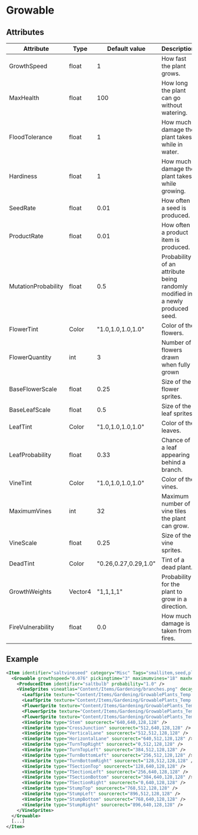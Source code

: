 # Growable


## Attributes

| Attribute|Type|Default value|Description |
| ---|---|---|--- |
| GrowthSpeed|float|1|How fast the plant grows. |
| MaxHealth|float|100|How long the plant can go without watering. |
| FloodTolerance|float|1|How much damage the plant takes while in water. |
| Hardiness|float|1|How much damage the plant takes while growing. |
| SeedRate|float|0.01|How often a seed is produced. |
| ProductRate|float|0.01|How often a product item is produced. |
| MutationProbability|float|0.5|Probability of an attribute being randomly modified in a newly produced seed. |
| FlowerTint|Color|"1.0,1.0,1.0,1.0"|Color of the flowers. |
| FlowerQuantity|int|3|Number of flowers drawn when fully grown |
| BaseFlowerScale|float|0.25|Size of the flower sprites. |
| BaseLeafScale|float|0.5|Size of the leaf sprites. |
| LeafTint|Color|"1.0,1.0,1.0,1.0"|Color of the leaves. |
| LeafProbability|float|0.33|Chance of a leaf appearing behind a branch. |
| VineTint|Color|"1.0,1.0,1.0,1.0"|Color of the vines. |
| MaximumVines|int|32|Maximum number of vine tiles the plant can grow. |
| VineScale|float|0.25|Size of the vine sprites. |
| DeadTint|Color|"0.26,0.27,0.29,1.0"|Tint of a dead plant. |
| GrowthWeights|Vector4|"1,1,1,1"|Probability for the plant to grow in a direction. |
| FireVulnerability|float|0.0|How much damage is taken from fires. |



## Example
```xml
<Item identifier="saltvineseed" category="Misc" Tags="smallitem,seed,plantitem" maxstacksize="8" cargocontaineridentifier="metalcrate" scale="0.5" impactsoundtag="impact_soft" spritecolor="215,245,77,255">
  <Growable growthspeed="0.076" pickingtime="3" maximumvines="18" maxhealth="375" hardiness="0.162" floodtolerance="0.2" seedrate="0" productrate="0.0056" flowerquantity="8" baseflowerscale="0.40" vinescale="0.25" vinetint="135,187,61,255" flowertint="240,180,17,255">
    <ProducedItem identifier="saltbulb" probability="1.0" />
    <VineSprites vineatlas="Content/Items/Gardening/branches.png" decayatlas="Content/Items/Gardening/branches_overlay.png">
      <LeafSprite texture="Content/Items/Gardening/GrowablePlants_Temp.png" sourcerect="0,512,256,256" />
      <LeafSprite texture="Content/Items/Gardening/GrowablePlants_Temp.png" sourcerect="256,512,256,256" />
      <FlowerSprite texture="Content/Items/Gardening/GrowablePlants_Temp.png" sourcerect="384,768,128,128" />
      <FlowerSprite texture="Content/Items/Gardening/GrowablePlants_Temp.png" sourcerect="512,768,128,128" />
      <FlowerSprite texture="Content/Items/Gardening/GrowablePlants_Temp.png" sourcerect="640,768,128,128" />
      <VineSprite type="Stem" sourcerect="640,640,128,128" />
      <VineSprite type="CrossJunction" sourcerect="512,640,128,128" />
      <VineSprite type="VerticalLane" sourcerect="512,512,128,128" />
      <VineSprite type="HorizontalLane" sourcerect="640,512,128,128" />
      <VineSprite type="TurnTopRight" sourcerect="0,512,128,128" />
      <VineSprite type="TurnTopLeft" sourcerect="384,512,128,128" />
      <VineSprite type="TurnBottomLeft" sourcerect="256,512,128,128" />
      <VineSprite type="TurnBottomRight" sourcerect="128,512,128,128" />
      <VineSprite type="TSectionTop" sourcerect="128,640,128,128" />
      <VineSprite type="TSectionLeft" sourcerect="256,640,128,128" />
      <VineSprite type="TSectionBottom" sourcerect="384,640,128,128" />
      <VineSprite type="TSectionRight" sourcerect="0,640,128,128" />
      <VineSprite type="StumpTop" sourcerect="768,512,128,128" />
      <VineSprite type="StumpLeft" sourcerect="896,512,128,128" />
      <VineSprite type="StumpBottom" sourcerect="768,640,128,128" />
      <VineSprite type="StumpRight" sourcerect="896,640,128,128" />
    </VineSprites>
  </Growable>
  [...]
</Item>
```

